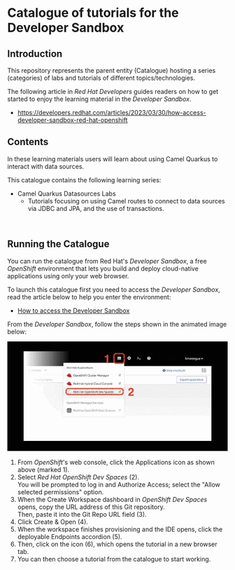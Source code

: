 # Catalogue of tutorials for the Developer Sandbox

## Introduction

This repository represents the parent entity (Catalogue) hosting a series (categories) of labs and tutorials of different topics/technologies.

The following article in _Red Hat Developers_ guides readers on how to get started to enjoy the learning material in the _Developer Sandbox_.

* https://developers.redhat.com/articles/2023/03/30/how-access-developer-sandbox-red-hat-openshift


## Contents

In these learning materials users will learn about using Camel Quarkus to interact with data sources.

This catalogue contains the following learning series:

* Camel Quarkus Datasources Labs
  * Tutorials focusing on using Camel routes to connect to data sources via JDBC and JPA, and the use of transactions.


<br/>

## Running the Catalogue

You can run the catalogue from Red Hat's _Developer Sandbox_, a free _OpenShift_ environment that lets you build and deploy cloud-native applications using only your web browser.

To launch this catalogue first you need to access the _Developer Sandbox_, read the article below to help you enter the environment:

* <a href="https://developers.redhat.com/articles/2023/03/30/how-access-developer-sandbox-red-hat-openshift" target="_blank">How to access the Developer Sandbox</a>

From the _Developer Sandbox_, follow the steps shown in the animated image below:

![Open the catalogue in Dev Spaces](/images/open-workspace.gif "Open the catalogue in Dev Spaces")

1. From _OpenShift_'s web console, click the Applications icon as shown above (marked 1).
1. Select _Red Hat OpenShift Dev Spaces_ (2). \
You will be prompted to log in and Authorize Access; select the "Allow selected permissions" option.
1. When the Create Workspace dashboard in _OpenShift Dev Spaces_ opens, copy the URL address of this Git repository. \
Then, paste it into the Git Repo URL field (3).
1. Click Create & Open (4).
1. When the workspace finishes provisioning and the IDE opens, click the deployable Endpoints accordion (5).
1. Then, click on the icon (6), which opens the tutorial in a new browser tab.
1. You can then choose a tutorial from the catalogue to start working.

